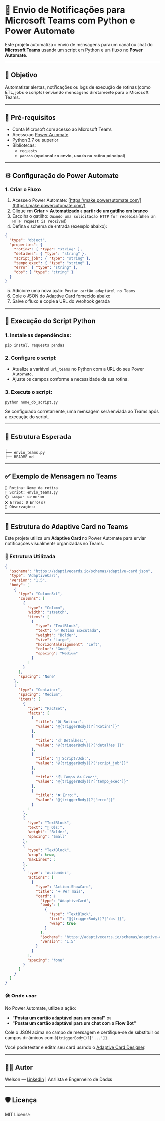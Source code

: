 # 📢 Envio de Notificações para Microsoft Teams com Python e Power Automate

Este projeto automatiza o envio de mensagens para um canal ou chat do **Microsoft Teams** usando um script em Python e um fluxo no **Power Automate**.

---

## 🚀 Objetivo

Automatizar alertas, notificações ou logs de execução de rotinas (como ETL, jobs e scripts) enviando mensagens diretamente para o Microsoft Teams.

---

## 🧰 Pré-requisitos

- Conta Microsoft com acesso ao Microsoft Teams
- Acesso ao [Power Automate](https://make.powerautomate.com/)
- Python 3.7 ou superior
- Bibliotecas:
  - `requests`
  - `pandas` (opcional no envio, usada na rotina principal)

---

## ⚙️ Configuração do Power Automate

### 1. Criar o Fluxo

1. Acesse o Power Automate: [https://make.powerautomate.com/](https://make.powerautomate.com/)
2. Clique em **Criar** > **Automatizado a partir de um gatilho em branco**
3. Escolha o gatilho: `Quando uma solicitação HTTP for recebida` (`When an HTTP request is received`)
4. Defina o schema de entrada (exemplo abaixo):

```json
{
  "type": "object",
  "properties": {
    "rotina": { "type": "string" },
    "detalhes": { "type": "string" },
    "script_job": { "type": "string" },
    "tempo_exec": { "type": "string" },
    "erro": { "type": "string" },
    "obs": { "type": "string" }
  }
}
```

5. Adicione uma nova ação: `Postar cartão adaptável no Teams`
6. Cole o JSON do Adaptive Card fornecido abaixo
7. Salve o fluxo e copie a URL do webhook gerada.

---

## 🐍 Execução do Script Python

### 1. Instale as dependências:

```bash
pip install requests pandas
```

### 2. Configure o script:

- Atualize a variável `url_teams` no Python com a URL do seu Power Automate.
- Ajuste os campos conforme a necessidade da sua rotina.

### 3. Execute o script:

```bash
python nome_do_script.py
```

Se configurado corretamente, uma mensagem será enviada ao Teams após a execução do script.

---

## 📂 Estrutura Esperada

```
.
├── envio_teams.py
├── README.md
```

---

## ✅ Exemplo de Mensagem no Teams

```
🚨 Rotina: Nome da rotina
📄 Script: envio_teams.py
⏱️ Tempo: 00:00:00
❌ Erros: 0 Erro(s)
📝 Observações: 
```

---

## 🎨 Estrutura do Adaptive Card no Teams

Este projeto utiliza um **Adaptive Card** no Power Automate para enviar notificações visualmente organizadas no Teams.

### 🧱 Estrutura Utilizada

```json
{
  "$schema": "https://adaptivecards.io/schemas/adaptive-card.json",
  "type": "AdaptiveCard",
  "version": "1.5",
  "body": [
    {
      "type": "ColumnSet",
      "columns": [
        {
          "type": "Column",
          "width": "stretch",
          "items": [
            {
              "type": "TextBlock",
              "text": "✅ Rotina Executada",
              "weight": "Bolder",
              "size": "Large",
              "horizontalAlignment": "Left",
              "color": "Good",
              "spacing": "Medium"
            }
          ]
        }
      ],
      "spacing": "None"
    },
    {
      "type": "Container",
      "spacing": "Medium",
      "items": [
        {
          "type": "FactSet",
          "facts": [
            {
              "title": "🛠️ Rotina:",
              "value": "@{triggerBody()?['Rotina']}"
            },
            {
              "title": "📋 Detalhes:",
              "value": "@{triggerBody()?['detalhes']}"
            },
            {
              "title": "📄 Script/Job:",
              "value": "@{triggerBody()?['script_job']}"
            },
            {
              "title": "⏱️ Tempo de Exec:",
              "value": "@{triggerBody()?['tempo_exec']}"
            },
            {
              "title": "❌ Erro:",
              "value": "@{triggerBody()?['erro']}"
            }
          ]
        },
        {
          "type": "TextBlock",
          "text": "💬 Obs:",
          "weight": "Bolder",
          "spacing": "Small"
        },
        {
          "type": "TextBlock",
          "wrap": true,
          "maxLines": 3
        },
        {
          "type": "ActionSet",
          "actions": [
            {
              "type": "Action.ShowCard",
              "title": "➕ Ver mais",
              "card": {
                "type": "AdaptiveCard",
                "body": [
                  {
                    "type": "TextBlock",
                    "text": "@{triggerBody()?['obs']}",
                    "wrap": true
                  }
                ],
                "$schema": "https://adaptivecards.io/schemas/adaptive-card.json",
                "version": "1.5"
              }
            }
          ],
          "spacing": "None"
        }
      ]
    }
  ]
}
```

### 🛠️ Onde usar

No Power Automate, utilize a ação:
- **"Postar um cartão adaptável para um canal"** ou
- **"Postar um cartão adaptável para um chat com o Flow Bot"**

Cole o JSON acima no campo de mensagem e certifique-se de substituir os campos dinâmicos com `@{triggerBody()?['...']}`.

Você pode testar e editar seu card usando o [Adaptive Card Designer](https://adaptivecards.io/designer/).

---

## 👨‍💻 Autor

Welson — [LinkedIn](https://www.linkedin.com/) | Analista e Engenheiro de Dados

---

## 🛡️ Licença

MIT License
